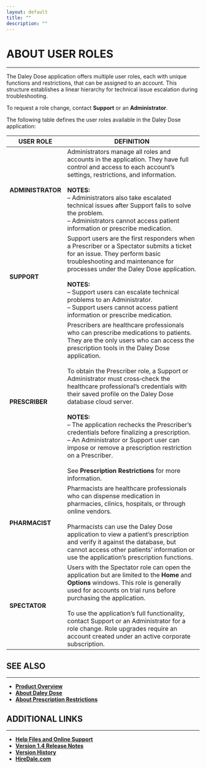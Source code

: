 ```yaml
---
layout: default
title: ""
description: ""
---
```


# **ABOUT USER ROLES**
---
The Daley Dose application offers multiple user roles, each with unique functions and restrictions, that can be assigned to an account. This structure establishes a linear hierarchy for technical issue escalation during troubleshooting.

To request a role change, contact **Support** or an **Administrator**.

The following table defines the user roles available in the Daley Dose application:

| **USER ROLE** | **DEFINITION** |
|---------------|----------------|
| **ADMINISTRATOR** | Administrators manage all roles and accounts in the application. They have full control and access to each account’s settings, restrictions, and information.<br><br>**NOTES:**<br>– Administrators also take escalated technical issues after Support fails to solve the problem.<br>– Administrators cannot access patient information or prescribe medication. |
| **SUPPORT** | Support users are the first responders when a Prescriber or a Spectator submits a ticket for an issue. They perform basic troubleshooting and maintenance for processes under the Daley Dose application.<br><br>**NOTES:**<br>– Support users can escalate technical problems to an Administrator.<br>– Support users cannot access patient information or prescribe medication. |
| **PRESCRIBER** | Prescribers are healthcare professionals who can prescribe medications to patients. They are the only users who can access the prescription tools in the Daley Dose application.<br><br>To obtain the Prescriber role, a Support or Administrator must cross‑check the healthcare professional’s credentials with their saved profile on the Daley Dose database cloud server.<br><br>**NOTES:**<br>– The application rechecks the Prescriber’s credentials before finalizing a prescription.<br>– An Administrator or Support user can impose or remove a prescription restriction on a Prescriber.<br><br>See **Prescription Restrictions** for more information. |
| **PHARMACIST** | Pharmacists are healthcare professionals who can dispense medication in pharmacies, clinics, hospitals, or through online vendors.<br><br>Pharmacists can use the Daley Dose application to view a patient’s prescription and verify it against the database, but cannot access other patients’ information or use the application’s prescription functions. |
| **SPECTATOR** | Users with the Spectator role can open the application but are limited to the **Home** and **Options** windows. This role is generally used for accounts on trial runs before purchasing the application.<br><br>To use the application’s full functionality, contact Support or an Administrator for a role change. Role upgrades require an account created under an active corporate subscription. |


## **SEE ALSO**
---
- [**Product Overview**](https://hiredale.github.io/daleydose/)
- [**About Daley Dose**](/daleydose/about-daley-dose)  
- [**About Prescription Restrictions**](/daleydose/about-prescription-restrictions)

## **ADDITIONAL LINKS**
---
- [**Help Files and Online Support**](/daleydose/help-files)
- [**Version 1.4 Release Notes**](/daleydose/release-notes-v1.4)
- [**Version History**](/daleydose/version-history)
- [**HireDale.com**](https://hiredale.github.io)
